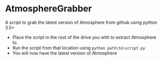 # AtmosphereGrabber
A script to grab the latest version of Atmosphere from github using python 3.5+

 - Place the script in the root of the drive you with to extract Atmosphere to.
 - Run the script from that location using `python path\to\script.py`
 - You will now have the latest version of Atmosphere
